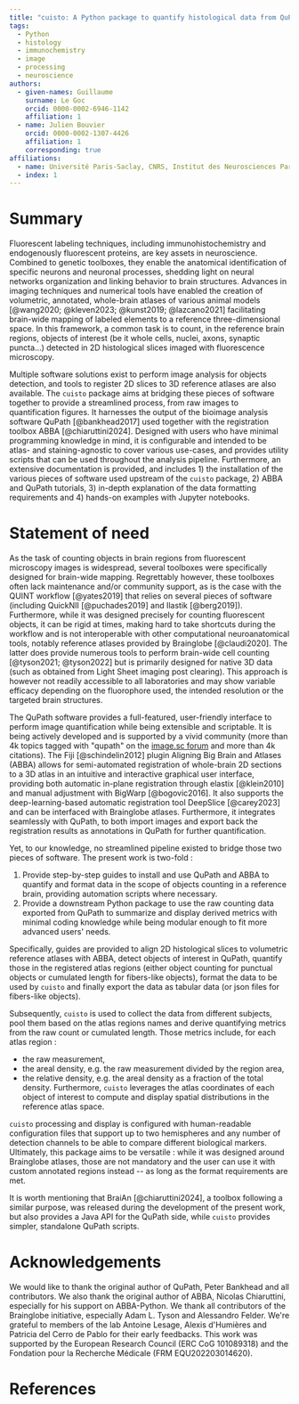 ```yaml
---
title: "cuisto: A Python package to quantify histological data from QuPath and ABBA"
tags:
  - Python
  - histology
  - immunochemistry
  - image
  - processing
  - neuroscience
authors:
  - given-names: Guillaume
    surname: Le Goc
    orcid: 0000-0002-6946-1142
    affiliation: 1
  - name: Julien Bouvier
    orcid: 0000-0002-1307-4426
    affiliation: 1
    corresponding: true
affiliations:
  - name: Université Paris-Saclay, CNRS, Institut des Neurosciences Paris-Saclay, 91400, Saclay, France
  - index: 1
---
```


# Summary
Fluorescent labeling techniques, including immunohistochemistry and endogenously fluorescent proteins, are key assets in neuroscience. Combined to genetic toolboxes, they enable the anatomical identification of specific neurons and neuronal processes, shedding light on neural networks organization and linking behavior to brain structures. Advances in imaging techniques and numerical tools have enabled the creation of volumetric, annotated, whole-brain atlases of various animal models [@wang2020; @kleven2023; @kunst2019; @lazcano2021] facilitating brain-wide mapping of labeled elements to a reference three-dimensional space. In this framework, a common task is to count, in the reference brain regions, objects of interest (be it whole cells, nuclei, axons, synaptic puncta...) detected in 2D histological slices imaged with fluorescence microscopy.

Multiple software solutions exist to perform image analysis for objects detection, and tools to register 2D slices to 3D reference atlases are also available. The `cuisto` package aims at bridging these pieces of software together to provide a streamlined process, from raw images to quantification figures. It harnesses the output of the bioimage analysis software QuPath [@bankhead2017] used together with the registration toolbox ABBA [@chiaruttini2024]. Designed with users who have minimal programming knowledge in mind, it is configurable and intended to be atlas- and staining-agnostic to cover various use-cases, and provides utility scripts that can be used throughout the analysis pipeline. Furthermore, an extensive documentation is provided, and includes 1) the installation of the various pieces of software used upstream of the `cuisto` package, 2) ABBA and QuPath tutorials, 3) in-depth explanation of the data formatting requirements and 4) hands-on examples with Jupyter notebooks.
# Statement of need
As the task of counting objects in brain regions from fluorescent microscopy images is widespread, several toolboxes were specifically designed for brain-wide mapping. Regrettably however, these toolboxes often lack maintenance and/or community support, as is the case with the QUINT workflow [@yates2019] that relies on several pieces of software (including QuickNII [@puchades2019] and Ilastik [@berg2019]). Furthermore, while it was designed precisely for counting fluorescent objects, it can be rigid at times, making hard to take shortcuts during the workflow and is not interoperable with other computational neuroanatomical tools, notably reference atlases provided by Brainglobe [@claudi2020]. The latter does provide numerous tools to perform brain-wide cell counting [@tyson2021; @tyson2022] but is primarily designed for native 3D data (such as obtained from Light Sheet imaging post clearing). This approach is however not readily accessible to all laboratories and may show variable efficacy depending on the fluorophore used,  the intended resolution or the targeted brain structures.

The QuPath software provides a full-featured, user-friendly interface to perform image quantification while being extensible and scriptable. It is being actively developed and is supported by a vivid community (more than 4k topics tagged with "qupath" on the [image.sc forum](https://image.sc) and more than 4k citations). The Fiji [@schindelin2012] plugin Aligning Big Brain and Atlases (ABBA) allows for semi-automated registration of whole-brain 2D sections to a 3D atlas in an intuitive and interactive graphical user interface, providing both automatic in-plane registration through elastix [@klein2010] and manual adjustment with BigWarp [@bogovic2016]. It also supports the deep-learning-based automatic registration tool DeepSlice [@carey2023] and can be interfaced with Brainglobe atlases. Furthermore, it integrates seamlessly with QuPath, to both import images and export back the registration results as annotations in QuPath for further quantification.

Yet, to our knowledge, no streamlined pipeline existed to bridge those two pieces of software. The present work is two-fold :
1. Provide step-by-step guides to install and use QuPath and ABBA to quantify and format data in the scope of objects counting in a reference brain, providing automation scripts where necessary.
2. Provide a downstream Python package to use the raw counting data exported from QuPath to summarize and display derived metrics with minimal coding knowledge while being modular enough to fit more advanced users' needs.

Specifically, guides are provided to align 2D histological slices to volumetric reference atlases with ABBA, detect objects of interest in QuPath, quantify those in the registered atlas regions (either object counting for punctual objects or cumulated length for fibers-like objects), format the data to be used by `cuisto` and finally export the data as tabular data (or json files for fibers-like objects).

Subsequently, `cuisto` is used to collect the data from different subjects, pool them based on the atlas regions names and derive quantifying metrics from the raw count or cumulated length. Those metrics include, for each atlas region :
- the raw measurement,
- the areal density, e.g. the raw measurement divided by  the region area,
- the relative density, e.g. the areal density as a fraction of the total density.
Furthermore, `cuisto` leverages the atlas coordinates of each object of interest to compute and display spatial distributions in the reference atlas space.

`cuisto` processing and display is configured with human-readable configuration files that support up to two hemispheres and any number of detection channels to be able to compare different biological markers. Ultimately, this package aims to be versatile : while it was designed around Brainglobe atlases, those are not mandatory and the user can use it with custom annotated regions instead -- as long as the format requirements are met.

It is worth mentioning that BraiAn [@chiaruttini2024], a toolbox following a similar purpose, was released during the development of the present work, but also provides a Java API for the QuPath side, while `cuisto` provides simpler, standalone QuPath scripts.

# Acknowledgements
We would like to thank the original author of QuPath, Peter Bankhead and all contributors. We also thank the original author of ABBA, Nicolas Chiaruttini, especially for his support on ABBA-Python. We thank all contributors of the Brainglobe initiative, especially Adam L. Tyson and Alessandro Felder. We're grateful to members of the lab Antoine Lesage, Alexis d'Humières and Patricia del Cerro de Pablo for their early feedbacks. This work was supported by the European Research Council (ERC CoG 101089318) and the Fondation pour la Recherche Médicale (FRM EQU202203014620).

# References